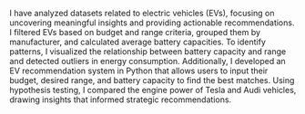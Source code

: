 I have analyzed datasets related to electric vehicles (EVs), focusing on uncovering meaningful insights and providing actionable recommendations. I filtered EVs based on budget and range criteria, grouped them by manufacturer, and calculated average battery capacities. To identify patterns, I visualized the relationship between battery capacity and range and detected outliers in energy consumption. Additionally, I developed an EV recommendation system in Python that allows users to input their budget, desired range, and battery capacity to find the best matches. Using hypothesis testing, I compared the engine power of Tesla and Audi vehicles, drawing insights that informed strategic recommendations.
